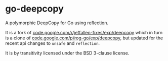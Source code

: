 go-deepcopy
===========

A polymorphic DeepCopy for Go using reflection.

It is a fork of
[code.google.com/r/jeffallen-fixes/exp/deepcopy](https://code.google.com/r/jeffallen-fixes/source/browse/#hg%2Fexp%2Fdeepcopy)
which in turn is a clone of
[code.google.com/p/rog-go/exp/deepcopy](http://code.google.com/p/rog-go/source/browse/#hg%2Fexp%2Fdeepcopy),
but updated for the recent api changes to `unsafe` and `reflection`.

It is by transitivity licensed under the BSD 3-clause license.

